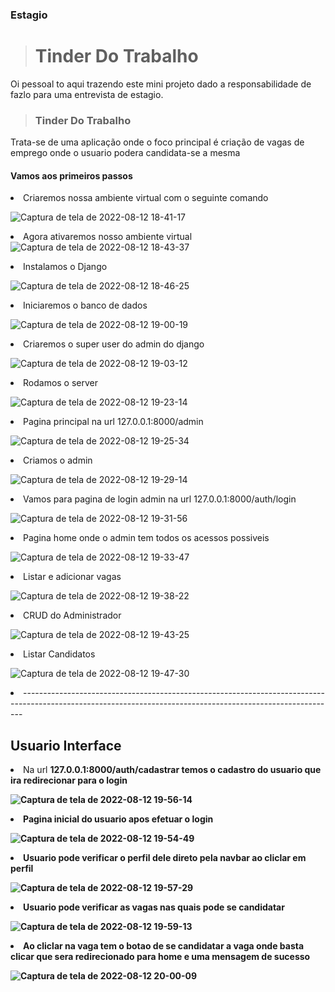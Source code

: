 
<h3>Estagio </h3>

> <h1>Tinder Do Trabalho</h1>

Oi pessoal to aqui trazendo este mini projeto dado a responsabilidade de fazlo para uma entrevista de estagio.

><h3>Tinder Do Trabalho</h3>

Trata-se de uma aplicação onde o foco principal é criação de vagas de emprego onde o usuario podera candidata-se a mesma

<h4>Vamos aos primeiros passos</h4>


  <li>Criaremos nossa ambiente virtual com o seguinte comando</li>
  
![Captura de tela de 2022-08-12 18-41-17](https://user-images.githubusercontent.com/101416192/184448525-be7f047a-430c-479e-8b58-4b3c7e8c192a.png)

  <li>Agora ativaremos nosso ambiente virtual</li
  
![Captura de tela de 2022-08-12 18-43-37](https://user-images.githubusercontent.com/101416192/184448762-7206cb61-cdcf-4eec-8b4d-cc0ab143e865.png)

  <li> Instalamos o Django</li>
  
![Captura de tela de 2022-08-12 18-46-25](https://user-images.githubusercontent.com/101416192/184449068-08fec008-83e8-4cf0-ac1c-33ef24a033c8.png)

  <li>Iniciaremos o banco de dados</li>
  
![Captura de tela de 2022-08-12 19-00-19](https://user-images.githubusercontent.com/101416192/184450256-c8055147-885d-4cb9-8107-8d8e01c03481.png)

  <li>Criaremos o super user do admin do django</li>
  
![Captura de tela de 2022-08-12 19-03-12](https://user-images.githubusercontent.com/101416192/184450570-94ddf519-8d7f-4ca5-9535-fef673596da9.png)

  <li>Rodamos o server</li>
  
![Captura de tela de 2022-08-12 19-23-14](https://user-images.githubusercontent.com/101416192/184452185-e16adf70-3322-4475-883e-d8887fc8a792.png)

   <li>Pagina principal na url 127.0.0.1:8000/admin</li>
  
 ![Captura de tela de 2022-08-12 19-25-34](https://user-images.githubusercontent.com/101416192/184452500-73255c03-c8b5-490f-8976-36c02af62b3b.png)

   <li>Criamos o admin </li>
  
 ![Captura de tela de 2022-08-12 19-29-14](https://user-images.githubusercontent.com/101416192/184452643-8c1ad6f3-10c3-4361-86d8-b223a6027c36.png)
 
   <li>Vamos para pagina de login admin na url 127.0.0.1:8000/auth/login</li>
   
 ![Captura de tela de 2022-08-12 19-31-56](https://user-images.githubusercontent.com/101416192/184452877-244e89f9-dd17-4c57-bf21-a2002c5874ff.png)
 
   <li>Pagina home onde o admin tem todos os acessos possiveis</li>
  
 ![Captura de tela de 2022-08-12 19-33-47](https://user-images.githubusercontent.com/101416192/184453015-57d5ac9f-ddbb-4728-8549-9a041099c55c.png)
 
   <li>Listar e adicionar vagas</li>
   
 ![Captura de tela de 2022-08-12 19-38-22](https://user-images.githubusercontent.com/101416192/184453334-9d9df12b-1ea5-4e54-b8e0-ecf53c5eaa71.png)
 
   <li>CRUD do Administrador</li>
   
 ![Captura de tela de 2022-08-12 19-43-25](https://user-images.githubusercontent.com/101416192/184453713-8883e563-dc47-4d29-ba23-16f9feedf893.png)
 
  <li>Listar Candidatos</li>
  
 ![Captura de tela de 2022-08-12 19-47-30](https://user-images.githubusercontent.com/101416192/184454039-110f504d-9395-4a73-a10a-87ffe09fa928.png)
 
  <li>------------------------------------------------------------------------------------------------------------------------------------------------------------</li>

<h2>Usuario Interface</h2>

  <li>Na url <b>127.0.0.1:8000/auth/cadastrar<b> temos o cadastro do usuario que ira redirecionar para o login</li>

![Captura de tela de 2022-08-12 19-56-14](https://user-images.githubusercontent.com/101416192/184454617-e8666d55-46f9-4783-a9cf-b33774e9e273.png)
  
  <li>Pagina inicial do usuario apos efetuar o login </li>
  
![Captura de tela de 2022-08-12 19-54-49](https://user-images.githubusercontent.com/101416192/184454519-e3b520da-892a-433d-ab65-5e778fdc326f.png)
  
  <li>Usuario pode verificar o perfil dele direto pela navbar ao cliclar em perfil</li>
  
![Captura de tela de 2022-08-12 19-57-29](https://user-images.githubusercontent.com/101416192/184454705-95b2ce91-a914-47c4-b861-828ed734e0ad.png)
  
  <li>Usuario pode verificar as vagas nas quais pode se candidatar</li>
  
![Captura de tela de 2022-08-12 19-59-13](https://user-images.githubusercontent.com/101416192/184454799-75e0bdda-60ea-41cd-9ce0-add376d5cb1e.png)
  
  <li>Ao cliclar na vaga tem o botao de se candidatar a vaga onde basta clicar que sera redirecionado para home e uma mensagem de sucesso</li>
  
  ![Captura de tela de 2022-08-12 20-00-09](https://user-images.githubusercontent.com/101416192/184454862-9b53d808-904a-42b0-adef-30638ca7ba7d.png)

  


  

